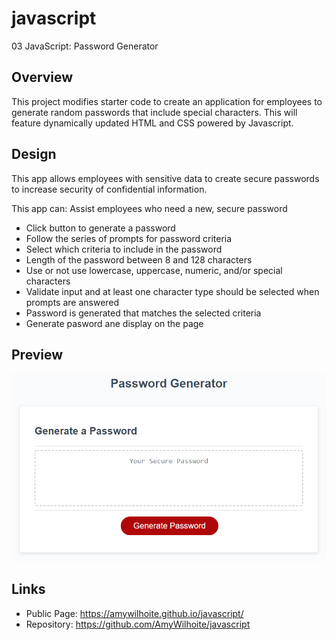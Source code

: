 # javascript
03 JavaScript: Password Generator

## Overview

This project modifies starter code to create an application for employees to generate random passwords that include special characters. 
This will feature dynamically updated HTML and CSS powered by Javascript. 
<BR>

## Design
  
This app allows employees with sensitive data to create secure passwords to increase security of confidential information. 

This app can:
Assist employees who need a new, secure password
* Click button to generate a password
* Follow the series of prompts for password criteria
* Select which criteria to include in the password 
* Length of the password between 8 and 128 characters
* Use or not use lowercase, uppercase, numeric, and/or special characters 
* Validate input and at least one character type should be selected when prompts are answered
* Password is generated that matches the selected criteria
* Generate pasword ane display on the page


## Preview
  
![Screenshot](./03-javascript-homework-demo.png)

## Links
* Public Page: https://amywilhoite.github.io/javascript/
* Repository: https://github.com/AmyWilhoite/javascript
